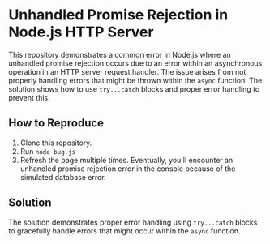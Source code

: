 # Unhandled Promise Rejection in Node.js HTTP Server

This repository demonstrates a common error in Node.js where an unhandled promise rejection occurs due to an error within an asynchronous operation in an HTTP server request handler. The issue arises from not properly handling errors that might be thrown within the `async` function.  The solution shows how to use `try...catch` blocks and proper error handling to prevent this.

## How to Reproduce

1. Clone this repository.
2. Run `node bug.js`
3. Refresh the page multiple times. Eventually, you'll encounter an unhandled promise rejection error in the console because of the simulated database error. 

## Solution

The solution demonstrates proper error handling using `try...catch` blocks to gracefully handle errors that might occur within the `async` function.